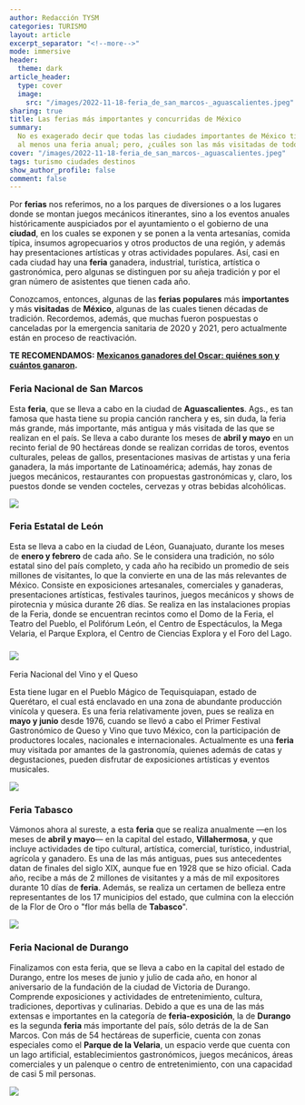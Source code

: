 ```yaml
---
author: Redacción TYSM
categories: TURISMO
layout: article
excerpt_separator: "<!--more-->"
mode: immersive
header:
  theme: dark
article_header:
  type: cover
  image:
    src: "/images/2022-11-18-feria_de_san_marcos-_aguascalientes.jpeg"
sharing: true
title: Las ferias más importantes y concurridas de México
summary:
  No es exagerado decir que todas las ciudades importantes de México tienen,
  al menos una feria anual; pero, ¿cuáles son las más visitadas de todo el país?
cover: "/images/2022-11-18-feria_de_san_marcos-_aguascalientes.jpeg"
tags: turismo ciudades destinos
show_author_profile: false
comment: false
---
```


Por **ferias** nos referimos, no a los parques de diversiones o a los lugares donde se montan juegos mecánicos itinerantes, sino a los eventos anuales históricamente auspiciados por el ayuntamiento o el gobierno de una **ciudad**, en los cuales se exponen y se ponen a la venta artesanías, comida típica, insumos agropecuarios y otros productos de una región, y además hay presentaciones artísticas y otras actividades populares. Así, casi en cada ciudad hay una **feria** ganadera, industrial, turística, artística o gastronómica, pero algunas se distinguen por su añeja tradición y por el gran número de asistentes que tienen cada año.

Conozcamos, entonces, algunas de las **ferias** **populares** más **importantes** y más **visitadas** de **México**, algunas de las cuales tienen décadas de tradición. Recordemos, además, que muchas fueron pospuestas o canceladas por la emergencia sanitaria de 2020 y 2021, pero actualmente están en proceso de reactivación.

**TE RECOMENDAMOS:** [**Mexicanos ganadores del Oscar: quiénes son y cuántos ganaron**](https://blog.tonoysumariachi.com/mexicanisimos/2022/04/27/mexicanos-ganadores-del-oscar-quienes-son-y-cuantos-ganaron.html)**.**

### Feria Nacional de San Marcos

Esta **feria**, que se lleva a cabo en la ciudad de **Aguascalientes**. Ags., es tan famosa que hasta tiene su propia canción ranchera y es, sin duda, la feria más grande, más importante, más antigua y más visitada de las que se realizan en el país. Se lleva a cabo durante los meses de **abril y mayo** en un recinto ferial de 90 hectáreas donde se realizan corridas de toros, eventos culturales, peleas de gallos, presentaciones masivas de artistas y una feria ganadera, la más importante de Latinoamérica; además, hay zonas de juegos mecánicos, restaurantes con propuestas gastronómicas y, claro, los puestos donde se venden cocteles, cervezas y otras bebidas alcohólicas.

![](https://upload.wikimedia.org/wikipedia/commons/thumb/f/fc/San_marcos_bullfight_01.jpg/960px-San_marcos_bullfight_01.jpg)

### Feria Estatal de León

Esta se lleva a cabo en la ciudad de Léon, Guanajuato, durante los meses de **enero y febrero** de cada año. Se le considera una tradición, no sólo estatal sino del país completo, y cada año ha recibido un promedio de seis millones de visitantes, lo que la convierte en una de las más relevantes de México. Consiste en exposiciones artesanales, comerciales y ganaderas, presentaciones artísticas, festivales taurinos, juegos mecánicos y shows de pirotecnia y música durante 26 días. Se realiza en las instalaciones propias de la Feria, donde se encuentran recintos como el Domo de la Feria, el Teatro del Pueblo, el Polifórum León, el Centro de Espectáculos, la Mega Velaria, el Parque Explora, el Centro de Ciencias Explora y el Foro del Lago.

### ![](https://upload.wikimedia.org/wikipedia/commons/thumb/2/2d/Circo_Robert%27s.jpg/1024px-Circo_Robert%27s.jpg)

Feria Nacional del Vino y el Queso

Esta tiene lugar en el Pueblo Mágico de Tequisquiapan, estado de Querétaro, el cual está enclavado en una zona de abundante producción vinícola y quesera. Es una feria relativamente joven, pues se realiza en **mayo y junio** desde 1976, cuando se llevó a cabo el Primer Festival Gastronómico de Queso y Vino que tuvo México, con la participación de productores locales, nacionales e internacionales. Actualmente es una **feria** muy visitada por amantes de la gastronomía, quienes además de catas y degustaciones, pueden disfrutar de exposiciones artísticas y eventos musicales.

![](https://upload.wikimedia.org/wikipedia/commons/thumb/7/77/Iglesia_Tequisquiapan_-_panoramio.jpg/1024px-Iglesia_Tequisquiapan_-_panoramio.jpg)

### Feria Tabasco

Vámonos ahora al sureste, a esta **feria** que se realiza anualmente —en los meses de **abril y mayo**— en la capital del estado, **Villahermosa**, y que incluye actividades de tipo cultural, artística, comercial, turístico, industrial, agrícola y ganadero. Es una de las más antiguas, pues sus antecedentes datan de finales del siglo XIX, aunque fue en 1928 que se hizo oficial. Cada año, recibe a más de 2 millones de visitantes y a más de mil expositores durante 10 días de **feria**. Además, se realiza un certamen de belleza entre representantes de los 17 municipios del estado, que culmina con la elección de la Flor de Oro o "flor más bella de **Tabasco**".

![](https://upload.wikimedia.org/wikipedia/commons/thumb/6/66/Feria_Tabasco.Parque_Tabasco_8.jpg/1024px-Feria_Tabasco.Parque_Tabasco_8.jpg)

### Feria Nacional de Durango

Finalizamos con esta feria, que se lleva a cabo en la capital del estado de Durango, entre los meses de junio y julio de cada año, en honor al aniversario de la fundación de la ciudad de Victoria de Durango. Comprende exposiciones y actividades de entretenimiento, cultura, tradiciones, deportivas y culinarias. Debido a que es una de las más extensas e importantes en la categoría de **feria-exposición**, la de **Durango** es la segunda **feria** más importante del país, sólo detrás de la de San Marcos. Con más de 54 hectáreas de superficie, cuenta con zonas especiales como el **Parque de la Velaria**, un espacio verde que cuenta con un lago artificial, establecimientos gastronómicos, juegos mecánicos, áreas comerciales y un palenque o centro de entretenimiento, con una capacidad de casi 5 mil personas.

![](https://upload.wikimedia.org/wikipedia/commons/thumb/5/51/Durango_de_noche.JPG/1024px-Durango_de_noche.JPG)
